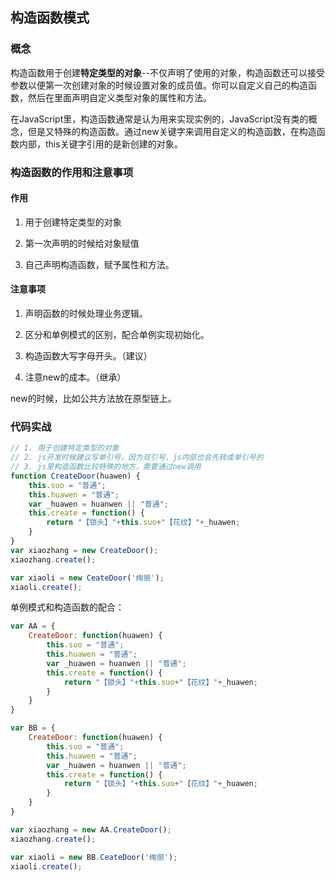 ## 构造函数模式

### 概念

构造函数用于创建**特定类型的对象**--不仅声明了使用的对象，构造函数还可以接受参数以便第一次创建对象的时候设置对象的成员值。你可以自定义自己的构造函数，然后在里面声明自定义类型对象的属性和方法。

在JavaScript里，构造函数通常是认为用来实现实例的，JavaScript没有类的概念，但是又特殊的构造函数。通过new关键字来调用自定义的构造函数，在构造函数内部，this关键字引用的是新创建的对象。

### 构造函数的作用和注意事项

#### 作用

1. 用于创建特定类型的对象

2. 第一次声明的时候给对象赋值

3. 自己声明构造函数，赋予属性和方法。

#### 注意事项

1. 声明函数的时候处理业务逻辑。

2. 区分和单例模式的区别，配合单例实现初始化。

3. 构造函数大写字母开头。（建议）

4. 注意new的成本。（继承）

new的时候，比如公共方法放在原型链上。

### 代码实战

```javascript
// 1. 用于创建特定类型的对象
// 2. js开发时候建议写单引号，因为双引号，js内部也会先转成单引号的
// 3. js里构造函数比较特殊的地方，需要通过new调用
function CreateDoor(huawen) {
    this.suo = "普通";
    this.huawen = "普通";
    var _huawen = huanwen || "普通";
    this.create = function() {
        return "【锁头】"+this.suo+"【花纹】"+_huawen;
    }
}
var xiaozhang = new CreateDoor();
xiaozhang.create();

var xiaoli = new CeateDoor('绚丽');
xiaoli.create();
```

单例模式和构造函数的配合：

```javascript
var AA = {
    CreateDoor: function(huawen) {
        this.suo = "普通";
        this.huawen = "普通";
        var _huawen = huanwen || "普通";
        this.create = function() {
            return "【锁头】"+this.suo+"【花纹】"+_huawen;
        }
    }
}

var BB = {
    CreateDoor: function(huawen) {
        this.suo = "普通";
        this.huawen = "普通";
        var _huawen = huanwen || "普通";
        this.create = function() {
            return "【锁头】"+this.suo+"【花纹】"+_huawen;
        }
    }
}

var xiaozhang = new AA.CreateDoor();
xiaozhang.create();

var xiaoli = new BB.CeateDoor('绚丽');
xiaoli.create();
```